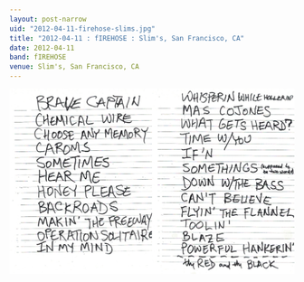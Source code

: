 ```yaml
---
layout: post-narrow
uid: "2012-04-11-firehose-slims.jpg"
title: "2012-04-11 : fIREHOSE : Slim's, San Francisco, CA"
date: 2012-04-11
band: fIREHOSE
venue: Slim's, San Francisco, CA
---
```


<div class="showcase">
  <img src="/img/2012/04/20120411-fIREHOSE-Slims.jpg" alt="2012-04-11-firehose-slims.jpg">
</div>
